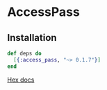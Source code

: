 # AccessPass

## Installation

```elixir
def deps do
  [{:access_pass, "~> 0.1.7"}]
end
```

[Hex docs](https://hexdocs.pm/access_pass/introduction.html)

